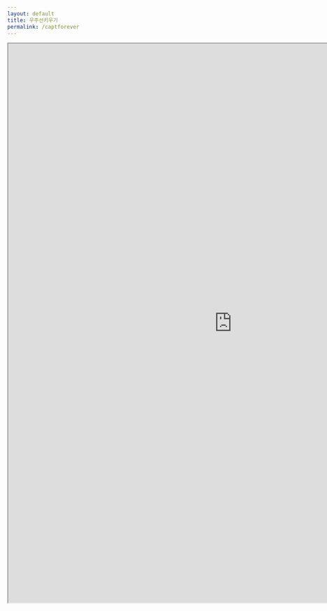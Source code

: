 ```yaml
---
layout: default
title: 우주선키우기
permalink: /captforever
---
```



<center><iframe name="gamefile" width="1024" height="1280" align="middle" src="http://www.captainforever.com/captainforever.php" allowfullscreen="false" type="application/x-shockwave-flash" quality="high" wmode="window" pluginspage="http://www.adobe.com/go/getflashplayer"></iframe></center>